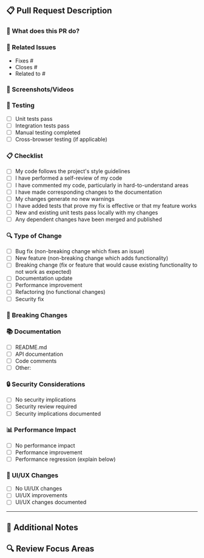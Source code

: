 ## 📋 Pull Request Description

### 🎯 What does this PR do?
<!-- Provide a clear and concise description of what this PR accomplishes -->

### 🔗 Related Issues
<!-- Link any related issues using keywords like "Fixes #123" or "Closes #456" -->
- Fixes #
- Closes #
- Related to #

### 📸 Screenshots/Videos
<!-- If applicable, add screenshots or videos to demonstrate the changes -->

### 🧪 Testing
<!-- Describe the tests you ran and their results -->
- [ ] Unit tests pass
- [ ] Integration tests pass
- [ ] Manual testing completed
- [ ] Cross-browser testing (if applicable)

### 📋 Checklist
<!-- Mark items as completed -->
- [ ] My code follows the project's style guidelines
- [ ] I have performed a self-review of my code
- [ ] I have commented my code, particularly in hard-to-understand areas
- [ ] I have made corresponding changes to the documentation
- [ ] My changes generate no new warnings
- [ ] I have added tests that prove my fix is effective or that my feature works
- [ ] New and existing unit tests pass locally with my changes
- [ ] Any dependent changes have been merged and published

### 🔍 Type of Change
<!-- Mark the appropriate option(s) -->
- [ ] Bug fix (non-breaking change which fixes an issue)
- [ ] New feature (non-breaking change which adds functionality)
- [ ] Breaking change (fix or feature that would cause existing functionality to not work as expected)
- [ ] Documentation update
- [ ] Performance improvement
- [ ] Refactoring (no functional changes)
- [ ] Security fix

### 🚀 Breaking Changes
<!-- If this PR introduces breaking changes, describe them here -->

### 📚 Documentation
<!-- List any documentation that needs to be updated -->
- [ ] README.md
- [ ] API documentation
- [ ] Code comments
- [ ] Other: 

### 🔒 Security Considerations
<!-- Describe any security implications of this change -->
- [ ] No security implications
- [ ] Security review required
- [ ] Security implications documented

### 📊 Performance Impact
<!-- Describe any performance implications -->
- [ ] No performance impact
- [ ] Performance improvement
- [ ] Performance regression (explain below)

### 🎨 UI/UX Changes
<!-- If applicable, describe UI/UX changes -->
- [ ] No UI/UX changes
- [ ] UI/UX improvements
- [ ] UI/UX changes documented

---

## 📝 Additional Notes
<!-- Any additional information that reviewers should know -->

## 🔍 Review Focus Areas
<!-- Highlight specific areas you'd like reviewers to focus on --> 